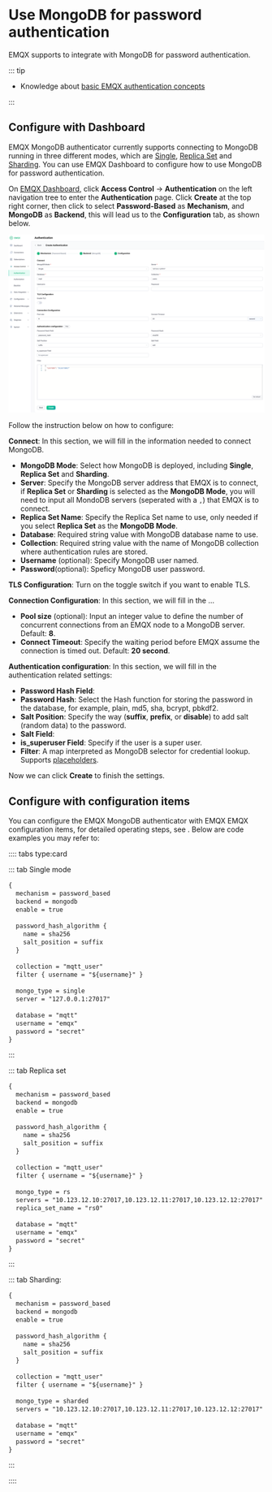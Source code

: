 # Use MongoDB for password authentication

EMQX supports to integrate with MongoDB for password authentication.

::: tip

- Knowledge about [basic EMQX authentication concepts](../authn/authn.md)

:::

## Configure with Dashboard

EMQX MongoDB authenticator currently supports connecting to MongoDB running in three different modes, which are [Single](<!--链接待补充-->), [Replica Set](https://www.mongodb.com/docs/manual/reference/replica-configuration/) and [Sharding](https://www.mongodb.com/docs/manual/sharding/). You can use EMQX Dashboard to configure how to use MongoDB for password authentication. 

On [EMQX Dashboard](http://127.0.0.1:18083/#/authentication), click **Access Control** -> **Authentication** on the left navigation tree to enter the **Authentication** page. Click **Create** at the top right corner, then click to select **Password-Based** as **Mechanism**, and **MongoDB** as **Backend**, this will lead us to the **Configuration** tab, as shown below. 

![authenticate with MongoDB](./assets/authn-mongoDB.png)

Follow the instruction below on how to configure:

**Connect**: In this section, we will fill in the information needed to connect MongoDB.

- **MongoDB Mode**: Select how MongoDB is deployed, including **Single**, **Replica Set** and **Sharding**. 
- **Server**:  Specify the MongoDB server address that EMQX is to connect, if **Replica Set** or **Sharding** is selected as the **MongoDB Mode**, you will need to input all MondoDB servers (seperated with a `,`) that EMQX is to connect.
- **Replica Set Name**: Specify the Replica Set name to use, only needed if you select **Replica Set** as the **MongoDB Mode**.
- **Database**: Required string value with MongoDB database name to use.
- **Collection**: Required string value with the name of MongoDB collection where authentication rules are stored.
- **Username** (optional): Specify MongoDB user named. 
- **Password**(optional): Speficy MongoDB user password. 

**TLS Configuration**: Turn on the toggle switch if you want to enable TLS. 

**Connection Configuration**: In this section, we will fill in the ... <!--信息待补充-->

- **Pool size** (optional): Input an integer value to define the number of concurrent connections from an EMQX node to a MongoDB server. Default: **8**. 
- **Connect Timeout**: Specify the waiting period before EMQX assume the connection is timed out. Default: **20 second**.

**Authentication configuration**: In this section, we will fill in the authentication related settings:

- **Password Hash Field**: <!--信息待补充-->
- **Password Hash**: Select the Hash function for storing the password in the database, for example, plain, md5, sha, bcrypt, pbkdf2. 
- **Salt Position**: Specify the way (**suffix**, **prefix**, or **disable**) to add salt (random data) to the password.
- **Salt Field**: <!--信息待补充-->
- **is_superuser Field**: Specify if the user is a super user. 
- **Filter**: A map interpreted as MongoDB selector for credential lookup.
  Supports [placeholders](./authn.md#authentication-placeholders). <!--信息待完善-->

Now we can click **Create** to finish the settings. 

## Configure with configuration items

You can configure the EMQX MongoDB authenticator with EMQX  EMQX configuration items, for detailed operating steps, see <!--链接到对应章节-->. Below are code examples you may refer to:

:::: tabs type:card

::: tab Single mode

```
{
  mechanism = password_based
  backend = mongodb
  enable = true

  password_hash_algorithm {
    name = sha256
    salt_position = suffix
  }

  collection = "mqtt_user"
  filter { username = "${username}" }

  mongo_type = single
  server = "127.0.0.1:27017"

  database = "mqtt"
  username = "emqx"
  password = "secret"
}
```

:::

::: tab Replica set

```
{
  mechanism = password_based
  backend = mongodb
  enable = true

  password_hash_algorithm {
    name = sha256
    salt_position = suffix
  }

  collection = "mqtt_user"
  filter { username = "${username}" }

  mongo_type = rs
  servers = "10.123.12.10:27017,10.123.12.11:27017,10.123.12.12:27017"
  replica_set_name = "rs0"

  database = "mqtt"
  username = "emqx"
  password = "secret"
}
```

:::

::: tab Sharding:

```
{
  mechanism = password_based
  backend = mongodb
  enable = true

  password_hash_algorithm {
    name = sha256
    salt_position = suffix
  }

  collection = "mqtt_user"
  filter { username = "${username}" }

  mongo_type = sharded
  servers = "10.123.12.10:27017,10.123.12.11:27017,10.123.12.12:27017"

  database = "mqtt"
  username = "emqx"
  password = "secret"
}
```

:::

::::
